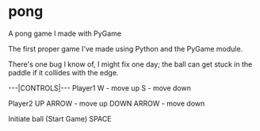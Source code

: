 # pong
A pong game I made with PyGame

The first proper game I've made using Python and the PyGame module. 

There's one bug I know of, I might fix one day; the ball can get stuck in the paddle if it collides with the edge. 

---|CONTROLS|---
Player1
W - move up
S - move down

Player2
UP ARROW - move up
DOWN ARROW - move down

Initiate ball (Start Game)
SPACE

